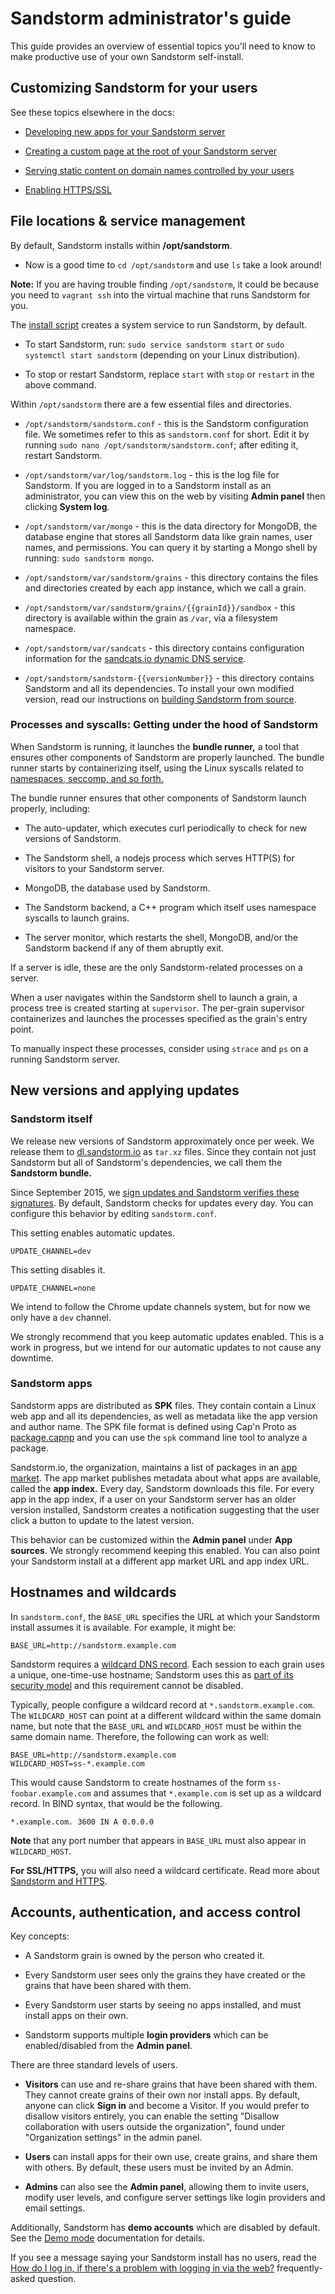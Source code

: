 # Sandstorm administrator's guide

This guide provides an overview of essential topics you'll need to know to make productive use of
your own Sandstorm self-install.

## Customizing Sandstorm for your users

See these topics elsewhere in the docs:

- [Developing new apps for your Sandstorm server](../developing.md)

- [Creating a custom page at the root of your Sandstorm server](faq.md#can-i-customize-the-root-page-of-my-sandstorm-install)

- [Serving static content on domain names controlled by your users](../developing/web-publishing.md)

- [Enabling HTTPS/SSL](ssl.md)

## File locations & service management

By default, Sandstorm installs within **/opt/sandstorm**.

- Now is a good time to `cd /opt/sandstorm` and use `ls` take a look around!

**Note:** If you are having trouble finding `/opt/sandstorm`, it could be because you need to `vagrant
ssh` into the virtual machine that runs Sandstorm for you.

The [install script](https://github.com/sandstorm-io/sandstorm/tree/master/install.sh) creates a system
service to run Sandstorm, by default.

- To start Sandstorm, run: `sudo service sandstorm start` or `sudo systemctl start sandstorm`
  (depending on your Linux distribution).

- To stop or restart Sandstorm, replace `start` with `stop` or `restart` in the above command.

Within `/opt/sandstorm` there are a few essential files and directories.

- `/opt/sandstorm/sandstorm.conf` - this is the Sandstorm configuration file. We sometimes refer to
  this as `sandstorm.conf` for short. Edit it by running `sudo nano /opt/sandstorm/sandstorm.conf`;
  after editing it, restart Sandstorm.

- `/opt/sandstorm/var/log/sandstorm.log` - this is the log file for Sandstorm. If you are logged in
  to a Sandstorm install as an administrator, you can view this on the web by visiting **Admin
  panel** then clicking **System log**.

- `/opt/sandstorm/var/mongo` - this is the data directory for MongoDB, the database engine that
  stores all Sandstorm data like grain names, user names, and permissions. You can query it by
  starting a Mongo shell by running: `sudo sandstorm mongo`.

- `/opt/sandstorm/var/sandstorm/grains` - this directory contains the files and directories created
  by each app instance, which we call a grain.

- `/opt/sandstorm/var/sandstorm/grains/{{grainId}}/sandbox` - this directory is available within the
  grain as `/var`, via a filesystem namespace.

- `/opt/sandstorm/var/sandcats` - this directory contains configuration information for the
  [sandcats.io dynamic DNS service](sandcats.md).

- `/opt/sandstorm/sandstorm-{{versionNumber}}` - this directory contains Sandstorm and all its
  dependencies. To install your own modified version, read our instructions on [building Sandstorm
  from source](../install.md#option-4-installing-from-source).

### Processes and syscalls: Getting under the hood of Sandstorm

When Sandstorm is running, it launches the **bundle runner,** a tool that ensures other components
of Sandstorm are properly launched. The bundle runner starts by containerizing itself, using the
Linux syscalls related to [namespaces, seccomp, and so forth.](../using/security-practices.md)

The bundle runner ensures that other components of Sandstorm launch properly, including:

- The auto-updater, which executes curl periodically to check for new versions of Sandstorm.

- The Sandstorm shell, a nodejs process which serves HTTP(S) for visitors to your Sandstorm server.

- MongoDB, the database used by Sandstorm.

- The Sandstorm backend, a C++ program which itself uses namespace syscalls to launch grains.

- The server monitor, which restarts the shell, MongoDB, and/or the Sandstorm backend if any of them
  abruptly exit.

If a server is idle, these are the only Sandstorm-related processes on a server.

When a user navigates within the Sandstorm shell to launch a grain, a process tree is created
starting at `supervisor`. The per-grain supervisor containerizes and launches the processes
specified as the grain's entry point.

To manually inspect these processes, consider using `strace` and `ps` on a running Sandstorm server.

## New versions and applying updates

### Sandstorm itself

We release new versions of Sandstorm approximately once per week. We release them to
[dl.sandstorm.io](https://dl.sandstorm.io/) as `tar.xz` files.  Since they contain not just
Sandstorm but all of Sandstorm's dependencies, we call them the **Sandstorm bundle.**

Since September 2015, we [sign updates and Sandstorm verifies these
signatures](https://blog.sandstorm.io/news/2015-09-24-is-curl-bash-insecure-pgp-verified-install.html).
By default, Sandstorm checks for updates every day. You can configure this behavior by editing `sandstorm.conf`.

This setting enables automatic updates.

```
UPDATE_CHANNEL=dev
```

This setting disables it.

```
UPDATE_CHANNEL=none
```

We intend to follow the Chrome update channels system, but for now we only have a `dev` channel.

We strongly recommend that you keep automatic updates enabled. This is a work in progress, but
we intend for our automatic updates to not cause any downtime.

### Sandstorm apps

Sandstorm apps are distributed as **SPK** files. They contain contain a Linux web app and all its
dependencies, as well as metadata like the app version and author name. The SPK file format is
defined using Cap'n Proto as
[package.capnp](https://github.com/sandstorm-io/sandstorm/blob/master/src/sandstorm/package.capnp)
and you can use the `spk` command line tool to analyze a package.

Sandstorm.io, the organization, maintains a list of packages in an [app
market](https://apps.sandstorm.io/). The app market publishes metadata about what apps are
available, called the **app index.** Every day, Sandstorm downloads this file. For every app in the
app index, if a user on your Sandstorm server has an older version installed, Sandstorm creates a
notification suggesting that the user click a button to update to the latest version.

This behavior can be customized within the **Admin panel** under **App sources**. We strongly recommend
keeping this enabled. You can also point your Sandstorm install at a different app market URL and
app index URL.

## Hostnames and wildcards

In `sandstorm.conf`, the `BASE_URL` specifies the URL at which your Sandstorm install assumes it is
available. For example, it might be:

```
BASE_URL=http://sandstorm.example.com
```

Sandstorm requires a [wildcard DNS record](https://en.wikipedia.org/wiki/Wildcard_DNS_record). Each
session to each grain uses a unique, one-time-use hostname; Sandstorm uses this as [part of its
security model](wildcard.md) and this requirement cannot be disabled.

Typically, people configure a wildcard record at `*.sandstorm.example.com`. The `WILDCARD_HOST` can
point at a different wildcard within the same domain name, but note that the `BASE_URL` and
`WILDCARD_HOST` must be within the same domain name. Therefore, the following can work as well:

```
BASE_URL=http://sandstorm.example.com
WILDCARD_HOST=ss-*.example.com
```

This would cause Sandstorm to create hostnames of the form `ss-foobar.example.com` and assumes that `*.example.com` is set up as a wildcard record. In BIND syntax, that would be the following.

```
*.example.com. 3600 IN A 0.0.0.0
```

**Note** that any port number that appears in `BASE_URL` must also appear in `WILDCARD_HOST`.

**For SSL/HTTPS,** you will also need a wildcard certificate. Read more about [Sandstorm and HTTPS](ssl.md).

## Accounts, authentication, and access control

Key concepts:

- A Sandstorm grain is owned by the person who created it.

- Every Sandstorm user sees only the grains they have created or the grains that have been shared with them.

- Every Sandstorm user starts by seeing no apps installed, and must install apps on their own.

- Sandstorm supports multiple **login providers** which can be enabled/disabled from the **Admin panel**.

There are three standard levels of users.

- **Visitors** can use and re-share grains that have been shared with them. They cannot create grains of their own nor install apps. By default, anyone can click **Sign in** and become a Visitor. If you would prefer to disallow visitors entirely, you can enable the setting "Disallow collaboration with users outside the organization", found under "Organization settings" in the admin panel.

- **Users** can install apps for their own use, create grains, and share them with others. By default, these users must be invited by an Admin.

- **Admins** can also see the **Admin panel**, allowing them to invite users, modify user levels, and configure server settings like login providers and email settings.

Additionally, Sandstorm has **demo accounts** which are disabled by default. See the [Demo mode](demo.md) documentation for details.

If you see a message saying your Sandstorm install has no users, read the [How do I log in, if
there's a problem with logging in via the
web?](faq.md#how-do-i-log-in-if-theres-a-problem-with-logging-in-via-the-web) frequently-asked
question.
